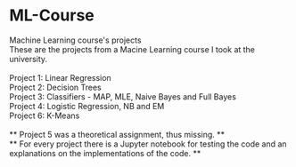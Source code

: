 # ML-Course
 Machine Learning course's projects
<br>
These are the projects from a Macine Learning course I took at the university.
<br>
<br>
Project 1: Linear Regression
<br>
Project 2: Decision Trees
<br>
Project 3: Classifiers - MAP, MLE, Naive Bayes and Full Bayes
<br>
Project 4: Logistic Regression, NB and EM
<br>
Project 6: K-Means
<br>
<br>
** Project 5 was a theoretical assignment, thus missing. **
<br>
 ** For every project there is a Jupyter notebook for testing the code and an explanations on the implementations of the code. **
